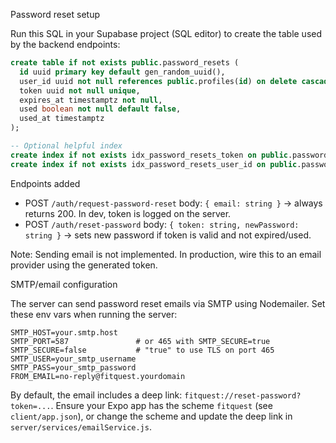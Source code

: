 Password reset setup

Run this SQL in your Supabase project (SQL editor) to create the table used by the backend endpoints:

```sql
create table if not exists public.password_resets (
  id uuid primary key default gen_random_uuid(),
  user_id uuid not null references public.profiles(id) on delete cascade,
  token uuid not null unique,
  expires_at timestamptz not null,
  used boolean not null default false,
  used_at timestamptz
);

-- Optional helpful index
create index if not exists idx_password_resets_token on public.password_resets(token);
create index if not exists idx_password_resets_user_id on public.password_resets(user_id);
```

Endpoints added
- POST `/auth/request-password-reset` body: `{ email: string }` → always returns 200. In dev, token is logged on the server.
- POST `/auth/reset-password` body: `{ token: string, newPassword: string }` → sets new password if token is valid and not expired/used.

Note: Sending email is not implemented. In production, wire this to an email provider using the generated token.

SMTP/email configuration

The server can send password reset emails via SMTP using Nodemailer. Set these env vars when running the server:

```
SMTP_HOST=your.smtp.host
SMTP_PORT=587               # or 465 with SMTP_SECURE=true
SMTP_SECURE=false           # "true" to use TLS on port 465
SMTP_USER=your_smtp_username
SMTP_PASS=your_smtp_password
FROM_EMAIL=no-reply@fitquest.yourdomain
```

By default, the email includes a deep link: `fitquest://reset-password?token=...`. Ensure your Expo app has the scheme `fitquest` (see `client/app.json`), or change the scheme and update the deep link in `server/services/emailService.js`.


